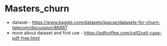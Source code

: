 # Masters_churn

- dataset - https://www.kaggle.com/datasets/jpacse/datasets-for-churn-telecom/discussion/86887
- more about dataset and first use - https://pdfcoffee.com/cell2cell-case-pdf-free.html
